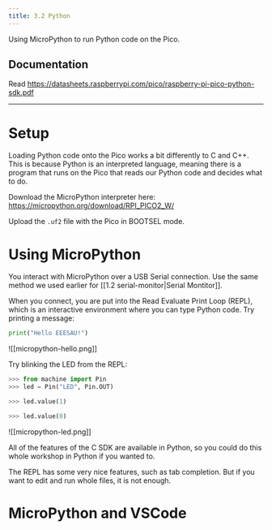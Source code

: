 ```yaml
---
title: 3.2 Python
---
```

Using MicroPython to run Python code on the Pico.

## Documentation
Read https://datasheets.raspberrypi.com/pico/raspberry-pi-pico-python-sdk.pdf

---
# Setup
Loading Python code onto the Pico works a bit differently to C and C++. This is because Python is an interpreted language, meaning there is a program that runs on the Pico that reads our Python code and decides what to do.

Download the MicroPython interpreter here: https://micropython.org/download/RPI_PICO2_W/

Upload the `.uf2` file with the Pico in BOOTSEL mode.

# Using MicroPython
You interact with MicroPython over a USB Serial connection. Use the same method we used earlier for [[1.2 serial-monitor|Serial Montitor]].

When you connect, you are put into the Read Evaluate Print Loop (REPL), which is an interactive environment where you can type Python code. Try printing a message:
```python
print("Hello EEESAU!")
```
![[micropython-hello.png]]

Try blinking the LED from the REPL:
```python
>>> from machine import Pin
>>> led = Pin("LED", Pin.OUT)

>>> led.value(1)

>>> led.value(0)
```
![[micropython-led.png]]

All of the features of the C SDK are available in Python, so you could do this whole workshop in Python if you wanted to.

The REPL has some very nice features, such as tab completion. But if you want to edit and run whole files, it is not enough.
# MicroPython and VSCode
